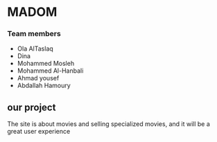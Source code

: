 # MADOM

### Team members
- Ola AlTaslaq
- Dina 
- Mohammed Mosleh
- Mohammed Al-Hanbali
- Ahmad yousef
- Abdallah Hamoury 

## our project
The site is about movies and selling specialized movies, and it will be a great user experience